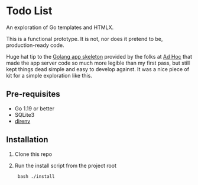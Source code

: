 # Todo List

An exploration of Go templates and HTMLX.

This is a functional prototype. It is not, nor does it pretend to be, production-ready code.

Huge hat tip to the [Golang app skeleton](https://adhoc.team/2021/03/29/simple-web-app-in-golang/) provided by the folks at [Ad Hoc](https://adhoc.team) that made the app server code so much more legible than my first pass, but still kept things dead simple and easy to develop against. It was a nice piece of kit for a simple exploration like this.

## Pre-requisites

* Go 1.19 or better
* SQLite3
* [direnv](https://direnv.net)

## Installation

1. Clone this repo
2. Run the install script from the project root

        bash ./install
